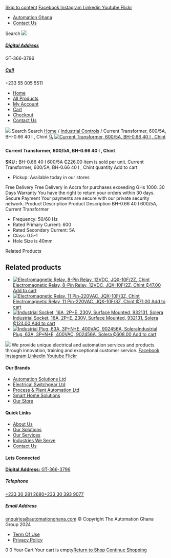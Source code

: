 [Skip to content](https://store.automationghana.com/product/current-transformer-bh-0-66-40-i-600-5a-chint/#content)
[ Facebook ](https://www.facebook.com/automationgh/) [ Instagram ](https://www.instagram.com/automationgh/) [ Linkedin ](https://www.linkedin.com/company/the-automation-ghana-limited/) [ Youtube ](https://www.youtube.com/channel/UCurrRDUSm5oIW39VXjn1u0w) [ Flickr ](https://www.flickr.com/photos/181794037@N07/)
  * [ Automation Ghana ](https://automationghana.com)
  * [ Contact Us ](https://store.automationghana.com/contact/)


Search
[ ![](https://store.automationghana.com/wp-content/uploads/2024/04/Website-TAGG-Logo-BLUE.png) ](https://store.automationghana.com/)
[ ](https://maps.app.goo.gl/m4xeaagWCNbLk4jM6)
#####  [ Digital Address ](https://maps.app.goo.gl/m4xeaagWCNbLk4jM6)
GT-366-3796 
[ ](tel:+233550055511)
#####  [ Call ](tel:+233550055511)
+233 55 005 5511 
  * [Home](https://store.automationghana.com/)
  * [All Products](https://store.automationghana.com/shop/)
  * [My Account](https://store.automationghana.com/my-account/)
  * [Cart](https://store.automationghana.com/cart/)
  * [Checkout](https://store.automationghana.com/checkout/)
  * [Contact Us](https://store.automationghana.com/contact/)


[![](https://store.automationghana.com/wp-content/uploads/2024/04/AutomationGhana_logo_white.png)](https://store.automationghana.com)
Search
Search
[Home](https://store.automationghana.com) / [Industrial Controls](https://store.automationghana.com/product-category/industrial-controls/) / Current Transformer, 600/5A, BH-0.66 40 I , Chint
[🔍](https://store.automationghana.com/product/current-transformer-bh-0-66-40-i-600-5a-chint/)
[![Current Transformer, 600/5A, BH-0.66 40 I , Chint](https://store.automationghana.com/wp-content/uploads/2020/04/BH-0.66-120-I-1500-5A-Class-0.5-1-Chint-Copy-Copy.jpg)](https://store.automationghana.com/wp-content/uploads/2020/04/BH-0.66-120-I-1500-5A-Class-0.5-1-Chint-Copy-Copy.jpg)
####  Current Transformer, 600/5A, BH-0.66 40 I , Chint 
**SKU :** BH-0.66 40 I 600/5A 
₵226.00
Item is sold per unit.
Current Transformer, 600/5A, BH-0.66 40 I , Chint quantity
Add to cart
  * Pickup: Available today in our stores


Free Delivery 
Free Delivery in Accra for purchases exceeding GHs 1000. 
30 Days Warranty 
You have the right to return your orders within 30 days. 
Secure Payment 
Your payments are secure with our private security network. 
Product Description
Product Description
BH-0.66 40 I 600/5A, Current Transformer 
  * Frequency: 50/60 Hz
  * Rated Primary Current: 600
  * Rated Secondary Current: 5A
  * Class: 0.5-1
  * Hole Size is 40mm


Related Products 
## Related products
  * [![Electromagnetic Relay, 8-Pin Relay, 12VDC, JQX-10F/2Z, Chint](https://store.automationghana.com/wp-content/uploads/2020/04/11-Pin-Relay-JQX-10F_3Z-220VAC-Chint-2-300x300.jpg)Electromagnetic Relay, 8-Pin Relay, 12VDC, JQX-10F/2Z, Chint ₵47.00 ](https://store.automationghana.com/product/8-pin-relay-jqx-10f-2z-12vdc-chint/)
[Add to cart](https://store.automationghana.com/product/current-transformer-bh-0-66-40-i-600-5a-chint/?add-to-cart=1602)
  * [![Electromagnetic Relay, 11 Pin-220VAC, JQX-10F/3Z, Chint](https://store.automationghana.com/wp-content/uploads/2020/04/11-Pin-Relay-JQX-10F_3Z-220VAC-Chint-2-300x300.jpg)Electromagnetic Relay, 11 Pin-220VAC, JQX-10F/3Z, Chint ₵71.00 ](https://store.automationghana.com/product/11-pin-relay-jqx-10f-3z-220vac-chint/)
[Add to cart](https://store.automationghana.com/product/current-transformer-bh-0-66-40-i-600-5a-chint/?add-to-cart=1592)
  * [![Industrial Socket, 16A, 2P+E, 230V, Surface Mounted, 932131, Solera](https://store.automationghana.com/wp-content/uploads/2020/02/SOLERA-21-300x300.jpg)Industrial Socket, 16A, 2P+E, 230V, Surface Mounted, 932131, Solera ₵124.00 ](https://store.automationghana.com/product/socket-932131-solera/)
[Add to cart](https://store.automationghana.com/product/current-transformer-bh-0-66-40-i-600-5a-chint/?add-to-cart=1534)
  * [![Industrial Plug, 63A, 3P+N+E, 400VAC, 902456A, Solera](https://store.automationghana.com/wp-content/uploads/2020/02/SOLERA-8-300x300.jpg)Industrial Plug, 63A, 3P+N+E, 400VAC, 902456A, Solera ₵608.00 ](https://store.automationghana.com/product/plug-902456a-solera/)
[Add to cart](https://store.automationghana.com/product/current-transformer-bh-0-66-40-i-600-5a-chint/?add-to-cart=1524)


![](https://store.automationghana.com/wp-content/uploads/2024/04/AutomationGhana_logo_white.png)
We provide unique electrical and automation services and products through innovation, training and exceptional customer service.
[ Facebook ](https://www.facebook.com/automationgh/) [ Instagram ](https://www.instagram.com/automationgh/) [ Linkedin ](https://www.linkedin.com/company/the-automation-ghana-limited/) [ Youtube ](https://www.youtube.com/channel/UCurrRDUSm5oIW39VXjn1u0w) [ Flickr ](https://www.flickr.com/photos/181794037@N07/)
#### Our Brands
  * [ Automation Solutions Ltd ](https://store.automationghana.com/product/current-transformer-bh-0-66-40-i-600-5a-chint/)
  * [ Electrical Switchgear Ltd ](https://store.automationghana.com/product/current-transformer-bh-0-66-40-i-600-5a-chint/)
  * [ Process & Plant Automation Ltd ](https://store.automationghana.com/product/current-transformer-bh-0-66-40-i-600-5a-chint/)
  * [ Smart Home Solutions ](https://store.automationghana.com/product/current-transformer-bh-0-66-40-i-600-5a-chint/)
  * [ Our Store ](https://store.automationghana.com/product/current-transformer-bh-0-66-40-i-600-5a-chint/)


#### Quick Links
  * [ About Us ](https://store.automationghana.com/product/current-transformer-bh-0-66-40-i-600-5a-chint/)
  * [ Our Solutions ](https://store.automationghana.com/product/current-transformer-bh-0-66-40-i-600-5a-chint/)
  * [ Our Services ](https://store.automationghana.com/product/current-transformer-bh-0-66-40-i-600-5a-chint/)
  * [ Industries We Serve ](https://store.automationghana.com/product/current-transformer-bh-0-66-40-i-600-5a-chint/)
  * [ Contact Us ](https://store.automationghana.com/product/current-transformer-bh-0-66-40-i-600-5a-chint/)


#### Lets Connected
[**Digital Address:** GT-366-3796](https://maps.app.goo.gl/m4xeaagWCNbLk4jM6)
#####  Telephone 
[ +233 30 281 2680](tel:+233302812680)[+233 30 393 9077](https://store.automationghana.com/product/current-transformer-bh-0-66-40-i-600-5a-chint/+233303939077)
#####  Email Address 
enquiries@automationghana.com 
© Copyright The Automation Ghana Group 2024
  * [ Term Of Use ](https://store.automationghana.com/product/current-transformer-bh-0-66-40-i-600-5a-chint/)
  * [ Privacy Policy ](https://store.automationghana.com/product/current-transformer-bh-0-66-40-i-600-5a-chint/)


0
0
Your Cart
Your cart is empty[Return to Shop](https://store.automationghana.com/shop/)
[Continue Shopping](https://store.automationghana.com/product/current-transformer-bh-0-66-40-i-600-5a-chint/)
